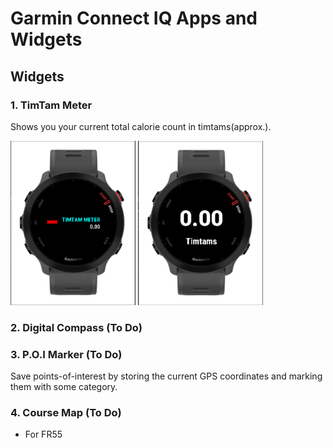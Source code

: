 # Garmin Connect IQ Apps and Widgets

## Widgets

### 1. TimTam Meter
Shows you your current total calorie count in timtams(approx.).

<img src="images/timtammeter-v1-3.PNG" alt="TimTam Meter Glance View" width=200> <img src="images/timtammeter-v1-4.PNG" alt="TimTam Meter Widget View" width=200>

### 2. Digital Compass (To Do)

### 3. P.O.I Marker (To Do)
Save points-of-interest by storing the current GPS coordinates and marking them with some category.

### 4. Course Map (To Do)
- For FR55
